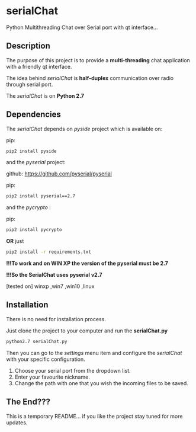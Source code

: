 # serialChat
Python Multithreading Chat over Serial port with qt interface...


## Description
The purpose of this project is to provide a **multi-threading** chat application with a friendly qt interface. 

The idea behind *serialChat* is **half-duplex** communication over radio through serial port.

The *serialChat* is on **Python 2.7**


## Dependencies
The *serialChat* depends on *pyside* project which is available on:


pip:
```bash
pip2 install pyside
```

and the *pyserial* project:

github:
https://github.com/pyserial/pyserial

pip:
```bash
pip2 install pyserial==2.7
```

and the *pycrypto* :

pip:
```bash
pip2 install pycrypto
```
**OR** just 
```bash
pip2 install -r requirements.txt
```

**!!!To work and on WIN XP the version of the pyserial must be 2.7**

**!!!So the SerialChat uses pyserial v2.7**

[tested on] winxp ,win7 ,win10 ,linux

## Installation
There is no need for installation process.

Just clone the project to your computer and run the **serialChat.py**
```bash
python2.7 serialChat.py
```



Then you can go to the *settings* menu item and configure the *serialChat* with your specific configuration.

1. Choose your serial port from the dropdown list.
2. Enter your favourite nickname.
3. Change the path with one that you wish the incoming files to be saved. 




## The End???

This is a temporary README... if you like the project stay tuned for more updates.
